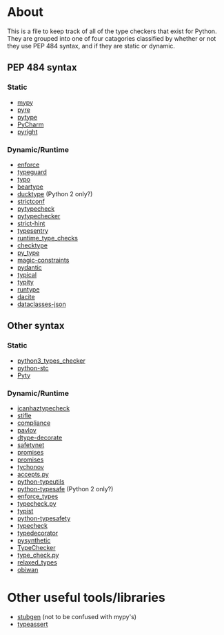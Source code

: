 About
=====
This is a file to keep track of all of the type checkers that exist for Python. They are grouped into one of four catagories classified by whether or not they use PEP 484 syntax, and if they are static or dynamic.

## PEP 484 syntax

### Static

- [mypy](https://github.com/python/mypy)
- [pyre](https://pyre-check.org/)
- [pytype](https://github.com/google/pytype)
- [PyCharm](https://www.jetbrains.com/pycharm/)
- [pyright](https://github.com/Microsoft/pyright)

### Dynamic/Runtime

- [enforce](https://github.com/RussBaz/enforce)
- [typeguard](https://github.com/agronholm/typeguard)
- [typo](https://github.com/aldanor/typo)
- [beartype](https://github.com/beartype/beartype)
- [ducktype](https://github.com/OaklandPeters/ducktype) (Python 2 only?)
- [strictconf](https://github.com/vmagamedov/strictconf)
- [pytypecheck](https://github.com/Ran4/pytypecheck)
- [pytypechecker](https://github.com/marcharper/pytypechecker)
- [strict-hint](https://github.com/potfur/strict-hint)
- [typesentry](https://github.com/st-pasha/typesentry)
- [runtime_type_checks](https://github.com/petrbel/runtime_type_checks)
- [checktype](https://github.com/emludei/checktype)
- [py_type](https://github.com/aberkley/py_type)
- [magic-constraints](https://github.com/huntzhan/magic-constraints)
- [pydantic](https://github.com/samuelcolvin/pydantic)
- [typical](https://typical.seandstewart.io)
- [typity](https://github.com/isidentical/typity)
- [runtype](https://github.com/erezsh/runtype)
- [dacite](https://github.com/konradhalas/dacite)
- [dataclasses-json](https://github.com/lidatong/dataclasses-json)

## Other syntax

### Static

- [python3_types_checker](https://github.com/victor-yacovlev/python3_types_checker)
- [python-stc](https://github.com/edreamleo/python-stc)
- [Pyty](https://github.com/jruberg/Pyty)

### Dynamic/Runtime

- [icanhaztypecheck](https://github.com/pythononwheels/icanhastypecheck)
- [stifle](https://github.com/joshpurvis/stifle)
- [compliance](https://github.com/vrakesh/Complaince)
- [pavlov](https://github.com/keeler/pavlov)
- [dtype-decorate](https://github.com/mmaelicke/dtype-decorate)
- [safetynet](https://github.com/denniskempin/safetynet)
- [promises](https://github.com/zeeman/promises)
- [promises](https://github.com/eugene-eeo/promises)
- [tychonov](https://github.com/squidsrc/tychonov)
- [accepts.py](https://github.com/brunobell/accepts.py)
- [python-typeutils](https://github.com/siddhuwarrier/python-typeutils)
- [python-typesafe](https://github.com/mirainc/python-typesafe) (Python 2 only?)
- [enforce_types](https://github.com/skftn/enforce_types)
- [typecheck.py](https://github.com/Bad-ptr/typecheck.py)
- [typist](https://github.com/dstanek/typist)
- [python-typesafety](https://github.com/JustusAdam/python-typesafety)
- [typecheck](https://github.com/targeted/typecheck)
- [typedecorator](https://github.com/dobarkod/typedecorator)
- [pysynthetic](https://github.com/wishtack/pysynthetic)
- [TypeChecker](https://github.com/mlsteele/TypeChecker)
- [type_check.py](https://github.com/jhpratt/type_check.py)
- [relaxed_types](https://github.com/Yipit/relaxed_types)
- [obiwan](https://github.com/williame/obiwan)

# Other useful tools/libraries

- [stubgen](https://github.com/dhood/stubgen) (not to be confused with mypy's)
- [typeassert](https://github.com/renaud/typeassert)

